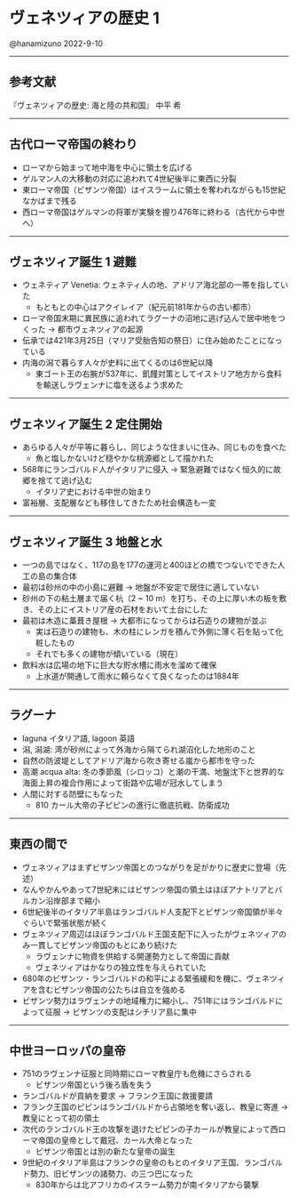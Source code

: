 # ヴェネツィアの歴史 1

@hanamizuno
2022-9-10

---

## 参考文献

『ヴェネツィアの歴史: 海と陸の共和国』
中平 希

---

## 古代ローマ帝国の終わり

- ローマから始まって地中海を中心に領土を広げる
- ゲルマン人の大移動の対応に追われて4世紀後半に東西に分裂
- 東ローマ帝国（ビザンツ帝国）はイスラームに領土を奪われながらも15世紀なかばまで残る
- 西ローマ帝国はゲルマンの将軍が実験を握り476年に終わる（古代から中世へ）

---

## ヴェネツィア誕生 1 避難

- ウェネティア Venetia: ウェネティ人の地、アドリア海北部の一帯を指していた
  - もともとの中心はアクイレイア（紀元前181年からの古い都市）
- ローマ帝国末期に異民族に追われてラグーナの沼地に逃げ込んで居中地をつくった -> 都市ヴェネツィアの起源
- 伝承では421年3月25日（マリア受胎告知の祭日）に住み始めたことになっている
- 内海の潟で暮らす人々が史料に出てくるのは6世紀以降
  - 東ゴート王の右腕が537年に、飢饉対策としてイストリア地方から食料を輸送しラヴェンナに塩を送るよう求めた
  
---

## ヴェネツィア誕生 2 定住開始

- あらゆる人々が平等に暮らし、同じような住まいに住み、同じものを食べた
  - 魚と塩しかないけど穏やかな桃源郷として描かれた
- 568年にランゴバルド人がイタリアに侵入 -> 緊急避難ではなく恒久的に故郷を捨てて逃げ込む
  - イタリア史における中世の始まり
- 富裕層、支配層なども移住してきたため社会構造も一変

---

## ヴェネツィア誕生 3 地盤と水

- 一つの島ではなく、117の島を177の運河と400ほどの橋でつないでできた人工の島の集合体
- 最初は砂州の中の小島に避難 -> 地盤が不安定で居住に適していない
- 砂州の下の粘土層まで届く杭（2 ~ 10 m）を打ち、その上に厚い木の板を敷き、その上にイストリア産の石材をおいて土台にした
- 最初は木造に藁葺き屋根 -> 大都市になってからは石造りの建物が並ぶ
  - 実は石造りの建物も、木の柱にレンガを積んで外側に薄く石を貼って化粧したもの
  - それでも多くの建物が傾いている（現在）
- 飲料水は広場の地下に巨大な貯水槽に雨水を溜めて確保
  - 上水道が開通して雨水に頼らなくて良くなったのは1884年

---

## ラグーナ

- laguna イタリア語, lagoon 英語
- 潟, 潟湖: 湾が砂州によって外海から隔てられ湖沼化した地形のこと
- 自然の防波堤としてアドリア海から吹き寄せる嵐から都市を守った
- 高潮 acqua alta: 冬の季節風（シロッコ）と潮の干満、地盤沈下と世界的な海面上昇の複合作用によって街路や広場が冠水してしまう
- 人間に対する防壁にもなった
  - 810 カール大帝の子ピピンの進行に徹底抗戦、防衛成功

---

## 東西の間で

- ヴェネツィアはまずビザンツ帝国とのつながりを足がかりに歴史に登場（先述）
- なんやかんやあって7世紀末にはビザンツ帝国の領土はほぼアナトリアとバルカン沿岸部まで縮小
- 6世紀後半のイタリア半島はランゴバルド人支配下とビザンツ帝国領が半々ぐらいで緊張状態が続く
- ヴェネツィア周辺はほぼランゴバルド王国支配下に入ったがヴェネツィアのみ一貫してビザンツ帝国のもとにあり続けた
  - ラヴェンナに物資を供給する開運勢力として帝国に貢献
  - ヴェネツィアはかなりの独立性を与えられていた
- 680年のビザンツ・ランゴバルドの和平による緊張緩和を機に、ヴェネツィアを含むビザンツ帝国の公たちは自立を強める
- ビザンツ勢力はラヴェンナの地域権力に縮小し、751年にはランゴバルドによって征服 -> ビザンツの支配はシチリア島に集中

---

## 中世ヨーロッパの皇帝

- 751のラヴェンナ征服と同時期にローマ教皇庁も危機にさらされる
  - ビザンツ帝国という後ろ盾を失う
- ランゴバルドが貢納を要求 -> フランク王国に救援要請
- フランク王国のピピンはランゴバルドから占領地を奪い返し、教皇に寄進 -> 教皇にとって初の領土
- 次代のランゴバルド王の攻撃を退けたピピンの子カールが教皇によって西ローマ帝国の皇帝として戴冠、カール大帝となった
  - ビザンツ帝国とは別の新たな皇帝の誕生
- 9世紀のイタリア半島はフランクの皇帝のもとのイタリア王国、ランゴバルド勢力、旧ビザンツの諸勢力、の三つ巴になった
  - 830年からは北アフリカのイスラーム勢力が南イタリアから襲撃
